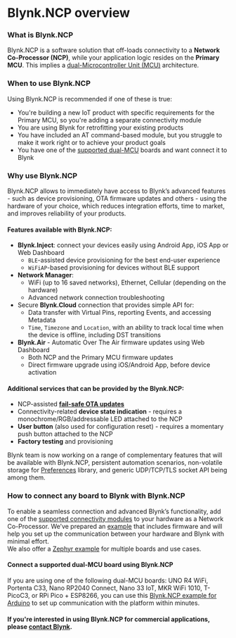# Blynk.NCP overview

### What is Blynk.NCP

Blynk.NCP is a software solution that off-loads connectivity to a **Network Co-Processor (NCP)**, while your application logic resides on the **Primary MCU**. This implies a [dual-Microcontroller Unit (MCU)](https://docs.google.com/presentation/d/1aP2sQWB0J9EWj8Y1h5qeyfm2aFwaNSUKnCE-k7zxVnk/present) architecture.

### When to use Blynk.NCP

Using Blynk.NCP is recommended if one of these is true:

* You're building a new IoT product with specific requirements for the Primary MCU, so you're adding a separate connectivity module
* You are using Blynk for retrofitting your existing products
* You have included an AT command-based module, but you struggle to make it work right or to achieve your product goals
* You have one of the [supported dual-MCU](overview.md#connect-a-supported-dual-mcu-board-using-blynk.ncp) boards and want connect it to Blynk

### Why use Blynk.NCP

Blynk.NCP allows to immediately have access to Blynk’s advanced features - such as device provisioning, OTA firmware updates and others - using the hardware of your choice, which reduces integration efforts, time to market, and improves reliability of your products.

#### Features available with Blynk.NCP:

* **Blynk.Inject**: connect your devices easily using Android App, iOS App or Web Dashboard
  * `BLE`-assisted device provisioning for the best end-user experience
  * `WiFiAP`-based provisioning for devices without BLE support
* **Network Manager**:&#x20;
  * WiFi (up to 16 saved networks), Ethernet, Cellular (depending on the hardware)
  * Advanced network connection troubleshooting
* Secure **Blynk.Cloud** connection that provides simple API for:
  * Data transfer with Virtual Pins, reporting Events, and accessing Metadata
  * `Time`, `Timezone` and `Location`, with an ability to track local time when the device is offline, including DST transitions
* **Blynk.Air** - Automatic Over The Air firmware updates using Web Dashboard
  * Both NCP and the Primary MCU firmware updates
  * Direct firmware upgrade using iOS/Android App, before device activation

#### Additional services that can be provided by the Blynk.NCP:

* NCP-assisted [**fail-safe OTA updates**](updating-devices-firmwares-ota.md#ncp-assisted-fail-safe-ota-updates)
* Connectivity-related **device state indication** - requires a monochrome/RGB/addressable LED attached to the NCP
* **User button** (also used for configuration reset) - requires a momentary push button attached to the NCP
* **Factory testing** and provisioning

Blynk team is now working on a range of complementary features that will be available with Blynk.NCP, persistent automation scenarios, non-volatile storage for [Preferences](https://github.com/vshymanskyy/Preferences) library, and generic UDP/TCP/TLS socket API being among them.

### How to connect any board to Blynk with Blynk.NCP

To enable a seamless connection and advanced Blynk’s functionality, add one of the [supported connectivity modules](supported-connectivity-modules.md) to your hardware as a Network Co-Processor. We’ve prepared an [example](https://github.com/blynkkk/BlynkNcpExample/blob/main/docs/BuildYourOwn.md) that includes firmware and will help you set up the communication between your hardware and Blynk with minimal effort.  
We also offer a [Zephyr example](https://github.com/Blynk-Technologies/Blynk-NCP-Example-Zephyr) for multiple boards and use cases.

#### Connect a supported dual-MCU board using Blynk.NCP

If you are using one of the following dual-MCU boards: UNO R4 WiFi, Portenta C33, Nano RP2040 Connect, Nano 33 IoT, MKR WiFi 1010, T-PicoC3, or RPi Pico + ESP8266, you can use this [Blynk.NCP example for Arduino](https://github.com/Blynk-Technologies/Blynk-NCP-Example-Arduino) to set up communication with the platform within minutes.


#### If you're interested in using **Blynk.NCP** for commercial applications, please [contact Blynk](https://blynk.io/contact-us-business).
